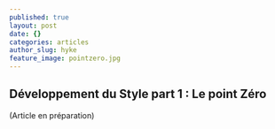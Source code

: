 ```yaml
---
published: true
layout: post
date: {}
categories: articles
author_slug: hyke
feature_image: pointzero.jpg
---
```

## Développement du Style part 1 : Le point Zéro

(Article en préparation)
